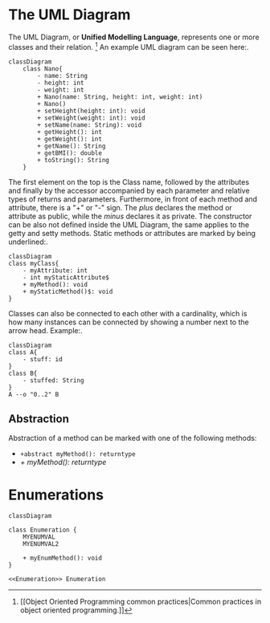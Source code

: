 # The UML Diagram
The UML Diagram, or **Unified Modelling Language**, represents one or more classes and their relation. [^1]
An example UML diagram can be seen here:.
```mermaid
classDiagram
	class Nano{
		- name: String
		- height: int
		- weight: int
		+ Nano(name: String, height: int, weight: int)
		+ Nano()
		+ setHeight(height: int): void
		+ setWeight(weight: int): void
		+ setName(name: String): void
		+ getHeight(): int
		+ getWeight(): int
		+ getName(): String
		+ getBMI(): double
		+ toString(): String
	}
```
The first element on the top is the Class name, followed by the attributes and finally by the accessor accompanied by each parameter and relative types of returns and parameters.
Furthermore, in front of each method and attribute, there is a "+" or "-" sign. The *plus* declares the method or attribute as public, while the *minus* declares it as private.
The constructor can be also not defined inside the UML Diagram, the same applies to the getty and setty methods.
Static methods or attributes are marked by being underlined:.
```mermaid
classDiagram
class myClass{
	- myAttribute: int
	- int myStaticAttribute$
	+ myMethod(): void
	+ myStaticMethod()$: void
}
```
Classes can also be connected to each other with a cardinality, which is how many instances can be connected by showing a number next to the arrow head.
Example:.
```mermaid
classDiagram
class A{
	- stuff: id
}
class B{
	- stuffed: String
}
A --o "0..2" B
```
## Abstraction
Abstraction of a method can be marked with one of the following methods:
- `+abstract myMethod(): returntype`
- *+ myMethod(): returntype*
# Enumerations
```mermaid
classDiagram

class Enumeration {
	MYENUMVAL
	MYENUMVAL2

	+ myEnumMethod(): void
}

<<Enumeration>> Enumeration
```


[^1]: [[Object Oriented Programming common practices|Common practices in object oriented programming.]] 